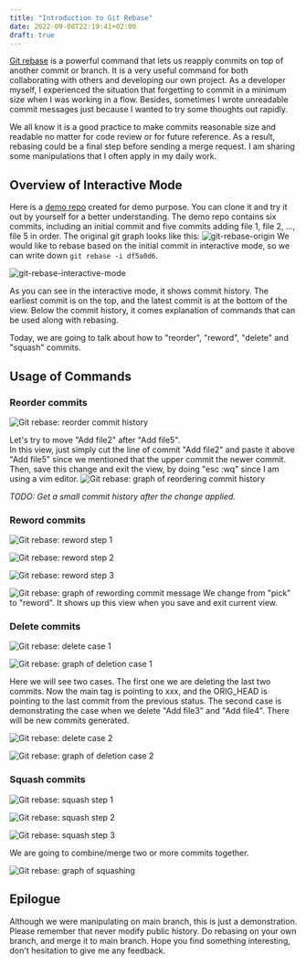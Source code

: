 ```yaml
---
title: "Introduction to Git Rebase"
date: 2022-09-08T22:19:41+02:00
draft: true
---
```


[Git rebase](https://git-scm.com/docs/git-rebase) is a powerful command that lets us reapply commits on top of another commit or branch. It is a very useful command for both collaborating with others and developing our own project. As a developer myself, I experienced the situation that forgetting to commit in a minimum size when I was working in a flow. Besides, sometimes I wrote unreadable commit messages just because I wanted to try some thoughts out rapidly.

We all know it is a good practice to make commits reasonable size and readable no matter for code review or for future reference. As a result, rebasing could be a final step before sending a merge request. I am sharing some manipulations that I often apply in my daily work.

## Overview of Interactive Mode
Here is a [demo repo](https://github.com/adelinewei/git-rebase-demo) created for demo purpose. You can clone it and try it out by yourself for a better understanding.
The demo repo contains six commits, including an initial commit and five commits adding file 1, file 2, ..., file 5 in order. The original git graph looks like this: ![git-rebase-origin](images/git-rebase-00.png)
We would like to rebase based on the initial commit in interactive mode, so we can write down `git rebase -i df5a0d6`.

![git-rebase-interactive-mode](images/git-rebase-00-process-01.png)

As you can see in the interactive mode, it shows commit history. The earliest commit is on the top, and the latest commit is at the bottom of the view. Below the commit history, it comes explanation of commands that can be used along with rebasing.

Today, we are going to talk about how to "reorder", "reword", "delete" and "squash" commits.  

## Usage of Commands
### Reorder commits
![Git rebase: reorder commit history](images/git-rebase-01-process-01.png)

Let's try to move "Add file2" after "Add file5".  
In this view, just simply cut the line of commit "Add file2" and paste it above "Add file5" since we mentioned that the upper commit the newer commit. Then, save this change and exit the view, by doing "esc :wq" since I am using a vim editor.
![Git rebase: graph of reordering commit history](images/git-rebase-01.png)

*TODO: Get a small commit history after the change applied.*

### Reword commits
![Git rebase: reword step 1](images/git-rebase-02-process-01.png)

![Git rebase: reword step 2](images/git-rebase-02-process-02.png)

![Git rebase: reword step 3](images/git-rebase-02-process-03.png)

![Git rebase: graph of rewording commit message](images/git-rebase-02.png)
We change from "pick" to "reword". It shows up this view when you save and exit current view.  

### Delete commits
![Git rebase: delete case 1](images/git-rebase-03-process-01.png)

![Git rebase: graph of deletion case 1](images/git-rebase-03.png)

Here we will see two cases. The first one we are deleting the last two commits. Now the main tag is pointing to xxx, and the ORIG_HEAD is pointing to the last commit from the previous status. The second case is demonstrating the case when we delete "Add file3" and "Add file4". There will be new commits generated.

![Git rebase: delete case 2](images/git-rebase-04-process-01.png)

![Git rebase: graph of deletion case 2](images/git-rebase-04.png)

### Squash commits
![Git rebase: squash step 1](images/git-rebase-05-process-01.png)

![Git rebase: squash step 2](images/git-rebase-05-process-02.png)

![Git rebase: squash step 3](images/git-rebase-05-process-03.png)

We are going to combine/merge two or more commits together.

![Git rebase: graph of squashing](images/git-rebase-05.png)

## Epilogue
Although we were manipulating on main branch, this is just a demonstration. Please remember that never modify public history. Do rebasing on your own branch, and merge it to main branch. Hope you find something interesting, don't hesitation to give me any feedback.